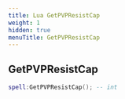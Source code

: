 ```yaml
---
title: Lua GetPVPResistCap
weight: 1
hidden: true
menuTitle: GetPVPResistCap
---
```

## GetPVPResistCap
```lua
spell:GetPVPResistCap(); -- int
```